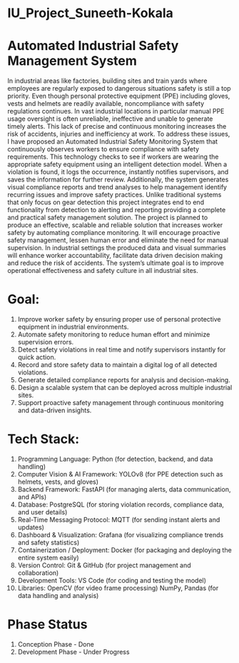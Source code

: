 # IU_Project_Suneeth-Kokala

# Automated Industrial Safety Management System
In industrial areas like factories, building sites and train yards where employees are regularly exposed to dangerous situations safety is still a top priority. Even though personal protective equipment (PPE) including gloves, vests and helmets are readily available, noncompliance with safety regulations continues. In vast industrial locations in particular manual PPE usage oversight is often unreliable, ineffective and unable to generate timely alerts. This lack of precise and continuous monitoring increases the risk of accidents, injuries and inefficiency at work. To address these issues, I have proposed an Automated Industrial Safety Monitoring System that continuously observes workers to ensure compliance with safety requirements. This technology checks to see if workers are wearing the appropriate safety equipment using an intelligent detection model. When a violation is found, it logs the occurrence, instantly notifies supervisors, and saves the information for further review.  Additionally, the system generates visual compliance reports and trend analyses to help management identify recurring issues and improve safety practices. Unlike traditional systems that only focus on gear detection this project integrates end to end functionality from detection to alerting and reporting providing a complete and practical safety management solution. The project is planned to produce an effective, scalable and reliable solution that increases worker safety by automating compliance monitoring. It will encourage proactive safety management, lessen human error and eliminate the need for manual supervision.  In industrial settings the produced data and visual summaries will enhance worker accountability, facilitate data driven decision making and reduce the risk of accidents. The system’s ultimate goal is to improve operational effectiveness and safety culture in all industrial sites.

# Goal:
1. Improve worker safety by ensuring proper use of personal protective equipment in industrial environments.
2. Automate safety monitoring to reduce human effort and minimize supervision errors.
3. Detect safety violations in real time and notify supervisors instantly for quick action.
4. Record and store safety data to maintain a digital log of all detected violations.
5. Generate detailed compliance reports for analysis and decision-making.
6. Design a scalable system that can be deployed across multiple industrial sites.
7. Support proactive safety management through continuous monitoring and data-driven insights.

# Tech Stack:
1. Programming Language:
Python (for detection, backend, and data handling)
2. Computer Vision & AI Framework:
YOLOv8 (for PPE detection such as helmets, vests, and gloves)
3. Backend Framework:
FastAPI (for managing alerts, data communication, and APIs)
4. Database:
PostgreSQL (for storing violation records, compliance data, and user details)
5. Real-Time Messaging Protocol:
MQTT (for sending instant alerts and updates)
6. Dashboard & Visualization:
Grafana (for visualizing compliance trends and safety statistics)
7. Containerization / Deployment:
Docker (for packaging and deploying the entire system easily)
8. Version Control:
Git & GitHub (for project management and collaboration)
9. Development Tools:
VS Code (for coding and testing the model)
10. Libraries:
OpenCV (for video frame processing)
NumPy, Pandas (for data handling and analysis)

# Phase Status
1. Conception Phase - Done
2. Development Phase - Under Progress

